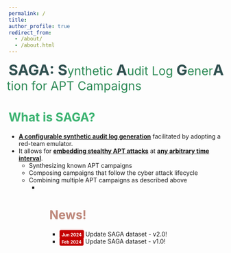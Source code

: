 ```yaml
---
permalink: /
title: 
author_profile: true
redirect_from: 
  - /about/
  - /about.html
---
```

<p>
  <strong style="color: #2F4F4F; font-weight: bold;font-size:34px">SAGA: </strong>
  <span style="color: #2F4F4F; font-weight: bold;font-size:34px">S</span>
  <span style="color: #2E8B57; font-size:28px; margin-left: -4px;">ynthetic </span>
  <span style="color: #2F4F4F; font-weight: bold;font-size:34px">A</span>
  <span style="color: #2E8B57; font-size:28px; margin-left: -4px;">udit Log </span> 
  <span style="color: #2F4F4F; font-weight: bold;font-size:34px">G</span>
  <span style="color: #2E8B57; font-size:28px; margin-left: -4px;">ener</span>
  <span style="color: #2F4F4F; font-weight: bold;font-size:34px; margin-left: -4px;">A</span>
  <span style="color: #2E8B57; font-size:28px; margin-left: -4px;">tion for APT Campaigns </span>
</p>

<h1 style= "color:#3CB371">What is SAGA?</h1>
<ul>
  <li><span style="font-weight: bold; text-decoration: underline;">A configurable synthetic audit log generation</span>   facilitated by adopting a red-team emulator.
  <li>It allows for <span style="font-weight: bold; text-decoration: underline;">embedding stealthy APT attacks</span> at <span style="font-weight: bold; text-decoration: underline;">any arbitrary time interval</span>.
    <ul>
      <li>Synthesizing known APT campaigns
      <li>Composing campaigns that follow the cyber attack lifecycle
      <li>Combining multiple APT campaigns as described above
    <ul>
  <li>
<ul>

<!--<h1 style= "color:#be887b"> Introduction </h1>
<p style="text-align: justify; white-space: normal;">SAGA is a system that combines the attack behaviors defined by the MITRE ATT&CK framework with the APT lifecycle proposed by Mandiant to automatically generate diverse APT attack scenario synthesized audit logs. These synthesized audit logs can be used to train machine learning models and evaluate the performance of various APT detection methods.</p>-->

<h1 style= "color:#be887b"> News! </h1>
<ul>
  <li> <span style="border-width: 3px ; width: 150px; height: 30px ; padding: 1px 5px 2px 5px; text-align: center; background-color:#C40000;border-radius: 4px;"><font style="font-weight:bold" color="white" size="1">Jun 2024</font></span> Update SAGA dataset - v2.0!</li>
  <li> <span style="border-width: 3px ; width: 150px; height: 30px ; padding: 1px 5px 2px 5px; text-align: center; background-color:#C40000;border-radius: 4px;"><font style="font-weight:bold" color="white" size="1">Feb 2024</font></span> Update SAGA dataset - v1.0!</li>  
</ul>

